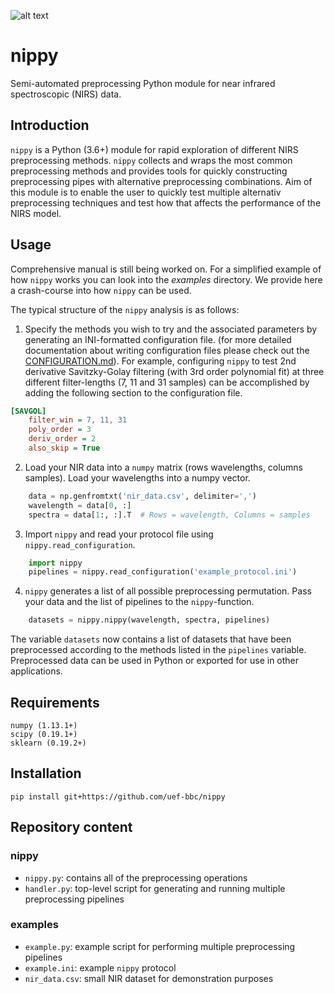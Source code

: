 ![alt text](https://raw.githubusercontent.com/UEF-BBC/nippy/master/nippy.png?token=AIFYREKKYl0silMboodhUkS4orBUeJJLks5b5AcHwA%3D%3D "Semi-automic NIRS preprocessor")
# nippy
Semi-automated preprocessing Python module for near infrared spectroscopic (NIRS) data.

## Introduction
`nippy` is a Python (3.6+) module for rapid exploration of different NIRS preprocessing methods. `nippy` collects and wraps the most common preprocessing methods and provides tools for quickly constructing preprocessing pipes with alternative preprocessing combinations. Aim of this module is to enable the user to quickly test multiple alternativ preprocessing techniques and test how that affects the performance of the NIRS model.

## Usage
Comprehensive manual is still being worked on. For a simplified example of how `nippy` works you can look into the _examples_ directory. We provide here a crash-course into how `nippy` can be used.

The typical structure of the `nippy` analysis is as follows:

1. Specify the methods you wish to try and the associated parameters by generating an INI-formatted configuration file.
(for more detailed documentation about writing configuration files please check out the [CONFIGURATION.md](CONFIGURATION.md)). For example, configuring `nippy` to test 2nd derivative Savitzky-Golay filtering (with 3rd order polynomial fit) at three different filter-lengths (7, 11 and 31 samples) can be accomplished by adding the following section to the configuration file.

```ini
[SAVGOL]
    filter_win = 7, 11, 31
    poly_order = 3
    deriv_order = 2
    also_skip = True
```

2. Load your NIR data into a `numpy` matrix (rows wavelengths, columns samples). Load your wavelengths into a numpy vector.

```python
    data = np.genfromtxt('nir_data.csv', delimiter=',')
    wavelength = data[0, :]
    spectra = data[1:, :].T  # Rows = wavelength, Columns = samples
```

3. Import `nippy` and read your protocol file using `nippy.read_configuration`.

```python
    import nippy
    pipelines = nippy.read_configuration('example_protocol.ini')
```

4. `nippy` generates a list of all possible preprocessing permutation. Pass your data and the list of pipelines to the `nippy`-function.

```python
    datasets = nippy.nippy(wavelength, spectra, pipelines)
```

The variable `datasets` now contains a list of datasets that have been preprocessed according to the methods listed in the `pipelines` variable. Preprocessed data can be used in Python or exported for use in other applications.


## Requirements

```
numpy (1.13.1+)
scipy (0.19.1+)
sklearn (0.19.2+)
```

## Installation
```
pip install git+https://github.com/uef-bbc/nippy
```

## Repository content
### nippy
- `nippy.py`: contains all of the preprocessing operations
- `handler.py`: top-level script for generating and running multiple preprocessing pipelines
### examples
- `example.py`: example script for performing multiple preprocessing pipelines
- `example.ini`: example `nippy` protocol
- `nir_data.csv`: small NIR dataset for demonstration purposes
